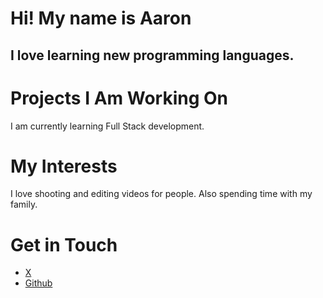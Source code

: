 # Hi! My name is Aaron
## I love learning new programming languages.
# Projects I Am Working On
I am currently learning Full Stack development.
# My Interests
I love shooting and editing videos for people.  Also spending time with my family.
# Get in Touch
<ul>
    <li><a href="https//x.com/{{ site.twitter_username}}">X</a></li>
    <li><a href="https//github.com/{{ site.github_username}}">Github</a></li>
</ul>